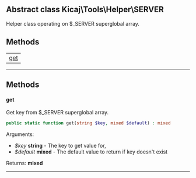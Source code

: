 ## Abstract class Kicaj\Tools\Helper\SERVER
Helper class operating on $_SERVER superglobal array.

## Methods

|              |
| ------------ |
| [get](#get)  |

-------
## Methods
#### get
Get key from $_SERVER superglobal array.
```php
public static function get(string $key, mixed $default) : mixed
```
Arguments:
- _$key_ **string** - The key to get value for, 
- _$default_ **mixed** - The default value to return if key doesn&#039;t exist

Returns: **mixed**

-------
